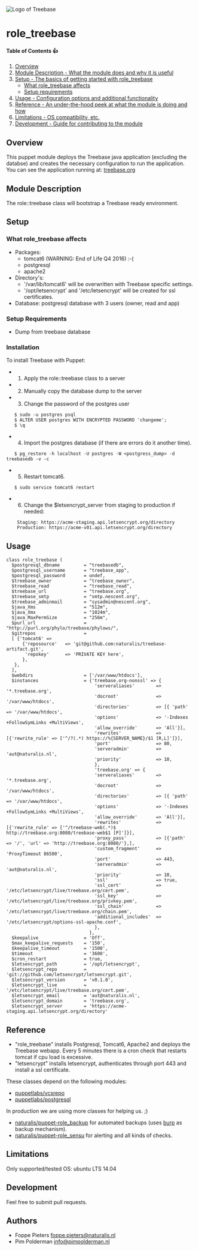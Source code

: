 ![Logo of Treebase](https://treebase.org/treebase-web/images/TreeBASE.png)
# role_treebase
#### Table of Contents :+1:

1. [Overview](#overview)
2. [Module Description - What the module does and why it is useful](#module-description)
3. [Setup - The basics of getting started with role_treebase](#setup)
    * [What role_treebase affects](#what-role_treebase-affects)
    * [Setup requirements](#setup-requirements)
4. [Usage - Configuration options and additional functionality](#usage)
5. [Reference - An under-the-hood peek at what the module is doing and how](#reference)
5. [Limitations - OS compatibility, etc.](#limitations)
6. [Development - Guide for contributing to the module](#development)

## Overview

This puppet module deploys the Treebase java application (excluding the databse) and creates the necessary configuration to run the application. You can see the application running at: [treebase.org](https://treebase.org)

## Module Description

The role::treebase class will bootstrap a Treebase ready environment.

## Setup

### What role_treebase affects

* Packages:
	- tomcat6  (WARNING: End of Life Q4 2016) :-(
	- postgresql
	- apache2
* Directory's:  
	- '/var/lib/tomcat6' will be overwritten with Treebase specific settings.
	- '/opt/letsencrypt' and '/etc/letsencrypt' will be created for ssl certificates.
* Database: postgresql database with 3 users (owner, read and app)

### Setup Requirements

* Dump from treebase database

### Installation

To install Treebase with Puppet:

* 1. Apply the role::treebase class to a server
* 2. Manually copy the database dump to the server
* 3. Change the password of the postgres user
```shell
   $ sudo -u postgres psql
   $ ALTER USER postgres WITH ENCRYPTED PASSWORD 'changeme';  
   $ \q
```
* 4. Import the postgres database (if there are errors do it another time).
```shell
   $ pg_restore -h localhost -U postgres -W <postgress_dump> -d treebasedb -v -c
```
* 5. Restart tomcat6.
```shell
   $ sudo service tomcat6 restart
```
* 6. Change the $letsencrypt_server from staging to production if needed:
```shell
    Staging: https://acme-staging.api.letsencrypt.org/directory
    Production: https://acme-v01.api.letsencrypt.org/directory
```

## Usage
```puppet
class role_treebase (
  $postgresql_dbname         = "treebasedb",
  $postgresql_username       = "treebase_app",
  $postgresql_password       = undef,
  $treebase_owner            = "treebase_owner",
  $treebase_read             = "treebase_read",
  $treebase_url              = "treebase.org",
  $treebase_smtp             = "smtp.nescent.org",
  $treebase_adminmail        = "sysadmin@nescent.org",
  $java_Xms                  = "512m",
  $java_Xmx                  = "1024m",
  $java_MaxPermSize          = "256m",
  $purl_url                  = "http://purl.org/phylo/treebase/phylows/",
  $gitrepos                  =
  [ {'tomcat6' =>
      {'reposource'   => 'git@github.com:naturalis/treebase-artifact.git',
       'repokey'      => 'PRIVATE KEY here',
      },
   },
  ],
  $webdirs                   = ['/var/www/htdocs'],
  $instances                 = {'treebase.org-nonssl' => {
                                 'serveraliases'        => '*.treebase.org',
                                 'docroot'              => '/var/www/htdocs',
                                 'directories'          => [{ 'path' => '/var/www/htdocs',
                                 'options'              => '-Indexes +FollowSymLinks +MultiViews',
                                 'allow_override'       => 'All'}],
                                 'rewrites'             => [{'rewrite_rule' => ['^/?(.*) https://%{SERVER_NAME}/$1 [R,L]']}],
                                 'port'                 => 80,
                                 'serveradmin'          => 'aut@naturalis.nl',
                                 'priority'             => 10,
                                 },
                                 'treebase.org' => {
                                 'serveraliases'        => '*.treebase.org',
                                 'docroot'              => '/var/www/htdocs',
                                 'directories'          => [{ 'path' => '/var/www/htdocs',
                                 'options'              => '-Indexes +FollowSymLinks +MultiViews',
                                 'allow_override'       => 'All'}],
                                 'rewrites'             => [{'rewrite_rule' => ['^/treebase-web(.*)$ http://treebase.org:8080/treebase-web$1 [P]']}],
                                 'proxy_pass'           => [{'path'         => '/', 'url' => 'http://treebase.org:8080/'},],
                                 'custom_fragment'      => 'ProxyTimeout 86500',
                                 'port'                 => 443,
                                 'serveradmin'          => 'aut@naturalis.nl',
                                 'priority'             => 10,
                                 'ssl'                  => true,
                                 'ssl_cert'             => '/etc/letsencrypt/live/treebase.org/cert.pem',
                                 'ssl_key'              => '/etc/letsencrypt/live/treebase.org/privkey.pem',
                                 'ssl_chain'            => '/etc/letsencrypt/live/treebase.org/chain.pem',
                                 'additional_includes'  => '/etc/letsencrypt/options-ssl-apache.conf',
                                 },
                               },
  $keepalive                 = 'Off',
  $max_keepalive_requests    = '150',
  $keepalive_timeout         = '1500',
  $timeout                   = '3600',
  $cron_restart              = true,
  $letsencrypt_path          = '/opt/letsencrypt',
  $letsencrypt_repo          = 'git://github.com/letsencrypt/letsencrypt.git',
  $letsencrypt_version       = 'v0.1.0',
  $letsencrypt_live          = '/etc/letsencrypt/live/treebase.org/cert.pem',
  $letsencrypt_email         = 'aut@naturalis.nl',
  $letsencrypt_domain        = 'treebase.org',
  $letsencrypt_server        = 'https://acme-staging.api.letsencrypt.org/directory'
```

## Reference
* "role_treebase" installs Postgresql, Tomcat6, Apache2 and deploys the Treebase webapp. Every 5 minutes there is a cron check that restarts tomcat if cpu load is excessive.
* "letsencrypt" installs letsencrypt, authenticates through port 443 and install a ssl certificate.

 These classes depend on the following modules:
  - [puppetlabs/vcsrepo](https://github.com/puppetlabs/puppetlabs-vcsrepo)
  - [puppetlabs/postgresql](https://github.com/puppetlabs/puppetlabs-postgresql)

In production we are using more classes for helping us. ;)
  - [naturalis/puppet-role_backup](https://github.com/naturalis/puppet-role_backup) for automated backups (uses [burp](http://burp.grke.org/) as backup mechanism).
  - [naturalis/puppet-role_sensu](https://github.com/naturalis/puppet-role_sensu) for alerting and all kinds of checks.

## Limitations
Only supported/tested OS: ubuntu LTS 14.04

## Development
Feel free to submit pull requests.

## Authors
- Foppe Pieters <foppe.pieters@naturalis.nl>
- Pim Polderman <info@pimpolderman.nl>
